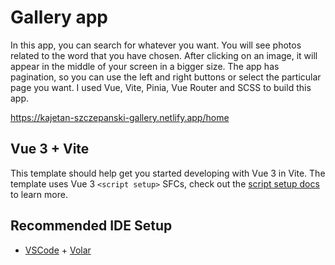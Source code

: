# Gallery app

In this app, you can search for whatever you want. You will see photos related to the word that you have chosen. After clicking on an image, it will appear in the middle of your screen in a bigger size. The app has pagination, so you can use the left and right buttons or select the particular page you want. I used Vue, Vite, Pinia, Vue Router and SCSS to build this app.

https://kajetan-szczepanski-gallery.netlify.app/home

## Vue 3 + Vite

This template should help get you started developing with Vue 3 in Vite. The template uses Vue 3 `<script setup>` SFCs, check out the [script setup docs](https://v3.vuejs.org/api/sfc-script-setup.html#sfc-script-setup) to learn more.

## Recommended IDE Setup

- [VSCode](https://code.visualstudio.com/) + [Volar](https://marketplace.visualstudio.com/items?itemName=johnsoncodehk.volar)
